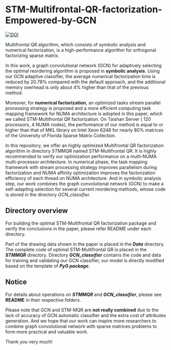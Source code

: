 # STM-Multifrontal-QR-factorization-Empowered-by-GCN
[![DOI](https://zenodo.org/badge/355837565.svg)](https://zenodo.org/badge/latestdoi/355837565)

Multifrontal QR algorithm, which consists of symbolic analysis and numerical factorization, is a high-performance algorithm for orthogonal factorizing sparse matrix.

In this work, a graph convolutional network (GCN) for adaptively selecting the optimal reordering algorithm is proposed in **symbolic analysis**.
Using our GCN adaptive classifier, the average numerical factorization time is reduced by 20.78% compared with the default approach, and the additional memory overhead is only about 4% higher than that of the previous method.

Moreover, for **numerical factorization**, an optimized tasks stream parallel processing strategy is proposed and a more efficient computing task mapping framework for NUMA architecture is adopted in this paper, which we called STM-Multifrontal QR factorization.
On Taishan Server ( 120 processors, 4 NUMA nodes), the performance of our method is equal to or higher than that of MKL library on Intel Xeon 6248 for nearly 80% matrices of the University of Florida Sparse Matrix Collection.

In this repository, we offer an highly optimized Multifrontal QR factorization algorithm in directory *STMMQR* named STM-Multifrontal QR. It is highly recommended to verify our optimization performance on a multi-NUMA multi-processor architecture.
In numerical phase, the task mapping framework with stream processing strategy improves parallelism during factorization and NUMA affinity optimization improves the factorization efficiency of each thread on NUMA architecture.
And in symbolic analysis step, our work combines the graph convolutional network (GCN) to make a self-adapting selection for several current reordering methods, whose code is stored in the directory *GCN_classifier*.

## Directory overview
For building the optimal STM-Multifrontal QR factorization package and verify the conclusions in the paper, please refer README under each directory.

Part of the drawing data shown in the paper is placed in the ***Data*** directory.
The complete code of optimal STM-Multifrontal QR is placed in the ***STMMQR*** directory.
Directory ***GCN_classifier*** contains the code and data for training and validating our GCN classifier, our model is directly modified based on the template of ***PyG package***.

## Notice
For details about operations on ***STMMQR*** and ***GCN_classifier***, please see **README** in their respective folders.

Please note that GCN and STM-MQR are **not really combined** due to the lack of accuracy of GCN automatic classifier and the extra cost of attributes generation. And we hope that our work can inspire more researchers to combine graph convolutional network with sparse matrices problems to form more practical and valuable work.

Thank you very much!

